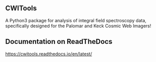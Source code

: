 CWITools
--------
A Python3 package for analysis of integral field spectroscopy data, specifically designed for the Palomar and Keck Cosmic Web Imagers!

Documentation on ReadTheDocs
-------------------------------------
https://cwitools.readthedocs.io/en/latest/
